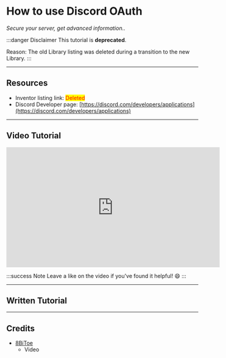 # How to use Discord OAuth
*Secure your server, get advanced information..*

:::danger Disclaimer
This tutorial is **deprecated**.

Reason: The old Library listing was deleted during a transition to the new Library.
:::

***

## Resources

* Inventor listing link: <mark style="color:red;">Deleted</mark>
* Discord Developer page: [https://discord.com/developers/applications](https://discord.com/developers/applications)

***

## Video Tutorial

<iframe width="560" height="315" src="https://www.youtube-nocookie.com/embed/gQUeAf99m6I?si=gSnOOOUQG-X_HUqi" title="YouTube video player" frameborder="0" allow="accelerometer; autoplay; clipboard-write; encrypted-media; gyroscope; picture-in-picture; web-share" referrerpolicy="strict-origin-when-cross-origin" allowfullscreen></iframe>

:::success Note
Leave a like on the video if you've found it helpful! 😄
:::

***

## Written Tutorial



***

## Credits
- [8BiToe](https://8bitoe.carrd.co)
  - Video